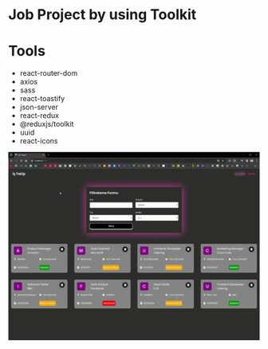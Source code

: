 # Job Project by using Toolkit

# Tools

- react-router-dom
- axios
- sass
- react-toastify
- json-server
- react-redux
- @reduxjs/toolkit
- uuid
- react-icons

![](job-project.gif)
